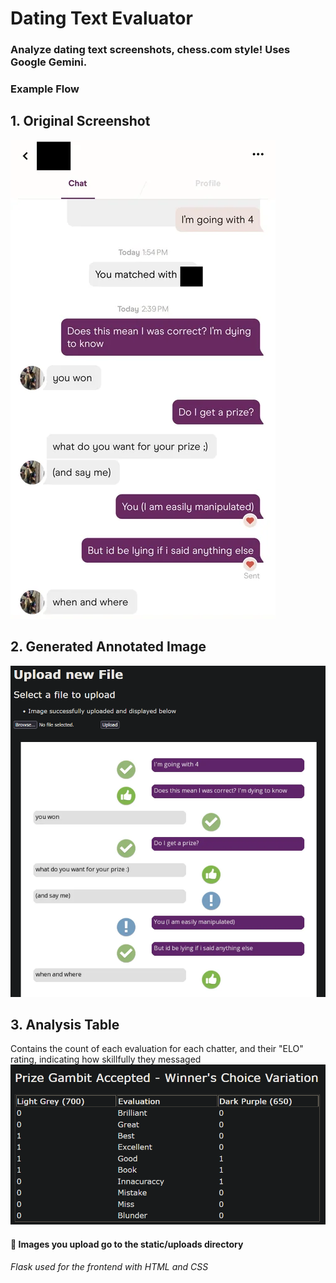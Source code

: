 # Dating Text Evaluator

### Analyze dating text screenshots, chess.com style! Uses Google Gemini.

### Example Flow ###
## 1. Original Screenshot ##
![alt text](https://github.com/elvis-p1/text-evaluator/blob/d83a2ed3e2485b5cb8527c2af0c4bf7933cd6402/examples/ex1.webp "Original Screenshot")
## 2. Generated Annotated Image ##
![alt text](https://github.com/elvis-p1/text-evaluator/blob/main/examples/ex2.png?raw=true "Annotated Image Generated")
## 3. Analysis Table ##
Contains the count of each evaluation for each chatter, and their "ELO" rating, indicating how skillfully they messaged<br />
![alt text](https://github.com/elvis-p1/text-evaluator/blob/main/examples/ex3.png?raw=true "Analysis Table")

#### 📁 Images you upload go to the static/uploads directory 
###### Flask used for the frontend with HTML and CSS
